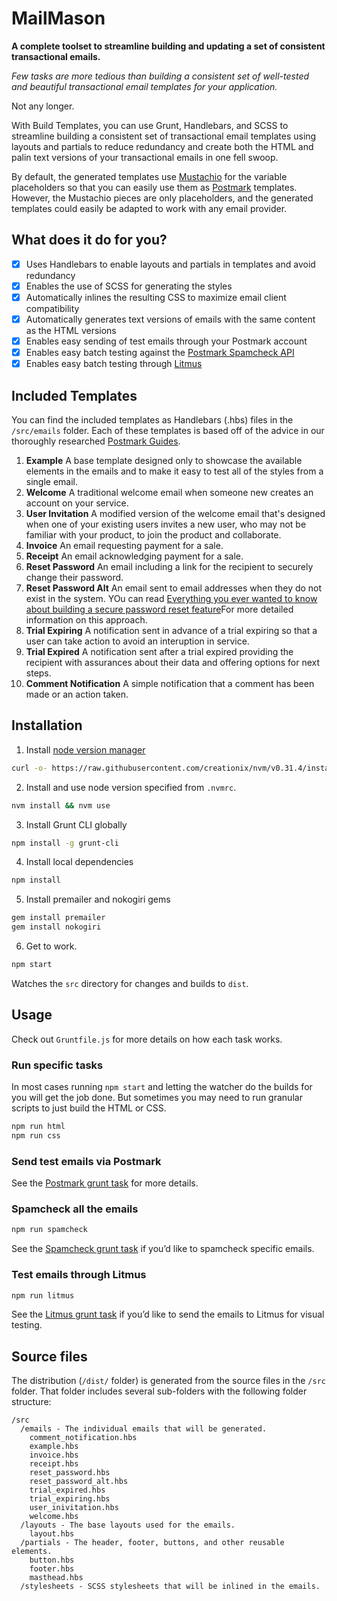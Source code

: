 # MailMason

**A complete toolset to streamline building and updating a set of consistent transactional emails.**

*Few tasks are more tedious than building a consistent set of well-tested and beautiful transactional email templates for your application.*

Not any longer.

With Build Templates, you can use Grunt, Handlebars, and SCSS to streamline building a consistent set of transactional email templates using layouts and partials to reduce redundancy and create both the HTML and palin text versions of your transactional emails in one fell swoop.

By default, the generated templates use [Mustachio](https://github.com/wildbit/mustachio) for the variable placeholders so that you can easily use them as [Postmark](https://postmarkapp.com) templates. However, the Mustachio pieces are only placeholders, and the generated templates could easily be adapted to work with any email provider.

## What does it do for you?

* [X] Uses Handlebars to enable layouts and partials in templates and avoid redundancy
* [X] Enables the use of SCSS for generating the styles
* [X] Automatically inlines the resulting CSS to maximize email client compatibility
* [X] Automatically generates text versions of emails with the same content as the HTML versions
* [X] Enables easy sending of test emails through your Postmark account
* [X] Enables easy batch testing against the [Postmark Spamcheck API](http://spamcheck.postmarkapp.com)
* [X] Enables easy batch testing through [Litmus](http://litmus.com)

## Included Templates

You can find the included templates as Handlebars (.hbs) files in the `/src/emails` folder. Each of these templates is based off of the advice in our thoroughly researched [Postmark Guides](https://postmarkapp.com/guides). 

1. **Example** A base template designed only to showcase the available elements in the emails and to make it easy to test all of the styles from a single email.
1. **Welcome** A traditional welcome email when someone new creates an account on your service.
1. **User Invitation** A modified version of the welcome email that's designed when one of your existing users invites a new user, who may not be familiar with your product, to join the product and collaborate.
1. **Invoice** An email requesting payment for a sale.
1. **Receipt** An email acknowledging payment for a sale.
1. **Reset Password** An email including a link for the recipient to securely change their password.
1. **Reset Password Alt** An email sent to email addresses when they do not exist in the system. YOu can read [Everything you ever wanted to know about building a secure password reset feature](https://www.troyhunt.com/everything-you-ever-wanted-to-know/)For more detailed information on this approach.
1. **Trial Expiring** A notification sent in advance of a trial expiring so that a user can take action to avoid an interuption in service.
1. **Trial Expired** A notification sent after a trial expired providing the recipient with assurances about their data and offering options for next steps.
1. **Comment Notification** A simple notification that a comment has been made or an action taken.

## Installation

1) Install [node version manager](https://github.com/creationix/nvm)
```bash
curl -o- https://raw.githubusercontent.com/creationix/nvm/v0.31.4/install.sh | bash
```

2) Install and use node version specified from `.nvmrc`.
```bash
nvm install && nvm use
```

3) Install Grunt CLI globally
```bash
npm install -g grunt-cli
```

4) Install local dependencies
```bash
npm install
```

5) Install premailer and nokogiri gems
```bash
gem install premailer
gem install nokogiri
```

6) Get to work.
```bash
npm start
```
Watches the `src` directory for changes and builds to `dist`. 

## Usage

Check out `Gruntfile.js` for more details on how each task works.

### Run specific tasks
In most cases running `npm start` and letting the watcher do the builds for you will get the job done. But sometimes you may need to run granular scripts to just build the HTML or CSS.

```bash
npm run html
npm run css
```

### Send test emails via Postmark
See the [Postmark grunt task](https://github.com/wildbit/postmark-build-templates/blob/master/Gruntfile.js#L194) for more details.

### Spamcheck all the emails
```bash
npm run spamcheck
```
See the [Spamcheck grunt task](https://github.com/wildbit/postmark-build-templates/blob/master/Gruntfile.js#L182) if you’d like to spamcheck specific emails.

### Test emails through Litmus
```bash
npm run litmus
```
See the [Litmus grunt task](https://github.com/wildbit/postmark-build-templates/blob/master/Gruntfile.js#L209) if you’d like to send the emails to Litmus for visual testing.

## Source files

The distribution (`/dist/` folder) is generated from the source files in the `/src` folder. That folder includes several sub-folders with the following folder structure:

```
/src
  /emails - The individual emails that will be generated.
    comment_notification.hbs
    example.hbs
    invoice.hbs
    receipt.hbs
    reset_password.hbs
    reset_password_alt.hbs
    trial_expired.hbs
    trial_expiring.hbs
    user_inivitation.hbs
    welcome.hbs
  /layouts - The base layouts used for the emails.
    layout.hbs
  /partials - The header, footer, buttons, and other reusable elements.
    button.hbs
    footer.hbs
    masthead.hbs
  /stylesheets - SCSS stylesheets that will be inlined in the emails.
```
